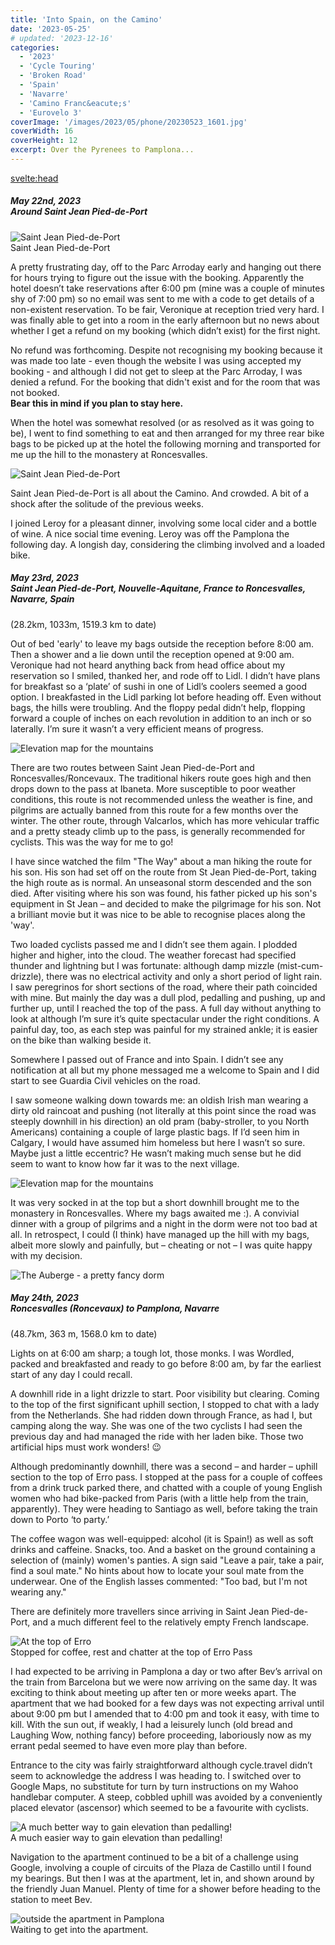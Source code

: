 ```yaml
---
title: 'Into Spain, on the Camino'
date: '2023-05-25'
# updated: '2023-12-16'
categories:
  - '2023'
  - 'Cycle Touring'
  - 'Broken Road'
  - 'Spain'
  - 'Navarre'
  - 'Camino Franc&eacute;s'
  - 'Eurovelo 3'
coverImage: '/images/2023/05/phone/20230523_1601.jpg'
coverWidth: 16
coverHeight: 12
excerpt: Over the Pyrenees to Pamplona...
---
```


<svelte:head>

<title>
Camino, Navarre
</title>
</svelte:head>

<script>
	import Callout from '$lib/components/Callout.svelte'
</script>

<section class="card">
   <h5>
  	  May 22nd, 2023
  	  <br /> Around Saint Jean Pied-de-Port
    </h5>
    <img alt="Saint Jean Pied-de-Port" src="/images/2023/05/1600/2023-05-22-130618.jpg" />
    <div class="caption">Saint Jean Pied-de-Port</div>
  <p> A pretty frustrating day, off to the Parc Arroday early and hanging out there for hours trying to figure out the issue with the booking. Apparently the hotel doesn’t take reservations after 6:00 pm (mine was a couple of minutes shy of 7:00 pm) so no email was sent to me with a code to get details of a non-existent reservation. To be fair, Veronique at reception tried very hard. I was finally able to get into a room in the early afternoon but no news about whether I get a refund on my booking (which didn’t exist) for the first night.</p>
    <Callout> No refund was forthcoming. Despite not recognising my booking because it was made too late - even though the website I was using accepted my booking - and although I did not get to sleep at the Parc Arroday, I was denied a refund. For the booking that didn't exist and for the room that was not booked. <br/><strong>Bear this in mind if you plan to stay here.</strong>
    </Callout>
    <p>When the hotel was somewhat resolved (or as resolved as it was going to be), I went to find something to eat and then arranged for my three rear bike bags to be picked up at the hotel the following morning and transported for me up the hill to the monastery at Roncesvalles.</p>
    <img alt="Saint Jean Pied-de-Port" src="/images/2023/05/1600/2023-05-22-130702.jpg" />
    <p>Saint Jean Pied-de-Port is all about the Camino. And crowded. A bit of a shock after the solitude of the previous weeks.</p>
    <p>I joined Leroy for a pleasant dinner, involving some local cider and a bottle of wine. A nice social time evening. Leroy was off the Pamplona the following day. A longish day, considering the climbing involved and a loaded bike. </p>
</section>

<section class="card">
   <h5>
  	  May 23rd, 2023
  	  <br /> Saint Jean Pied-de-Port, Nouvelle-Aquitane, France to Roncesvalles, Navarre, Spain
    </h5>
    (28.2km, 1033m, 1519.3 km to date)
    <p>Out of bed 'early' to leave my bags outside the reception before 8:00 am. Then a shower and a lie down until the reception opened at 9:00 am. Veronique had not heard anything back from head office about my reservation so I smiled, thanked her, and rode off to Lidl. I didn’t have plans for breakfast so a ‘plate’ of sushi in one of Lidl’s coolers seemed a good option. I breakfasted in the Lidl parking lot before heading off. Even without bags, the hills were troubling. And the floppy pedal didn’t help, flopping forward a couple of inches on each revolution in addition to an inch or so laterally. I’m sure it wasn’t a very efficient means of progress.</p>
    <div class="w-80"><img alt="Elevation map for the mountains" src="/images/2023/05/phone/20230522_1652.jpg" /></div>
    <p>There are two routes between Saint Jean Pied-de-Port and Roncesvalles/Roncevaux. The traditional hikers route goes high and then drops down to the pass at Ibaneta. More susceptible to poor weather conditions, this route is not recommended unless the weather is fine, and pilgrims are actually banned from this route for a few months over the winter. The other route, through Valcarlos, which has more vehicular traffic and a pretty steady climb up to the pass, is generally recommended for cyclists. This was the way for me to go!</p>
    <Callout>
        I have since watched the film "The Way" about a man hiking the route for his son. His son had set off on the route from St Jean Pied-de-Port, taking the high route as is normal. An unseasonal storm descended and the son died. After visiting where his son was found, his father picked up his son's equipment in St Jean &ndash; and decided to make the pilgrimage for his son. Not a brilliant movie but it was nice to be able to recognise places along the 'way'.
    </Callout>
    <p>Two loaded cyclists passed me and I didn’t see them again. I plodded higher and higher, into the cloud. The weather forecast had specified thunder and lightning but I was fortunate: although damp mizzle (mist-cum-drizzle), there was no electrical activity and only a short period of light rain. I saw peregrinos for short sections of the road, where their path coincided with mine. But mainly the day was a dull plod, pedalling and pushing, up and further up, until I reached the top of the pass. A full day without anything to look at although I’m sure it’s quite spectacular under the right conditions. A painful day, too, as each step was painful for my strained ankle; it is easier on the bike than walking beside it.</p>
    <p>Somewhere I passed out of France and into Spain. I didn’t see any notification at all but my phone messaged me a welcome to Spain and I did start to see Guardia Civil vehicles on the road.</p>
    <p>I saw someone walking down towards me: an oldish Irish man wearing a dirty old raincoat and pushing (not literally at this point since the road was steeply downhill in his direction) an old pram (baby-stroller, to you North Americans) containing a couple of large plastic bags. If I’d seen him in Calgary, I would have assumed him homeless but here I wasn’t so sure. Maybe just a little eccentric? He wasn’t making much sense but he did seem to want to know how far it was to the next village.</p>
    <div class="w-80"><img alt="Elevation map for the mountains" src="/images/2023/05/phone/20230523_1601.jpg" /></div>
    <p>It was very socked in at the top but a short downhill brought me to the monastery in Roncesvalles. Where my bags awaited me :). A convivial dinner with a group of pilgrims and a night in the dorm were not too bad at all. In retrospect, I could (I think) have managed up the hill with my bags, albeit more slowly and painfully, but – cheating or not – I was quite happy with my decision.</p>
    <div class="w-90"><img alt="The Auberge - a pretty fancy dorm" src="/images/2023/05/phone/20230523_1702.jpg" /></div>
</section>

<section class="card">
   <h5>
  	  May 24th, 2023
  	  <br /> Roncesvalles (Roncevaux) to Pamplona, Navarre
    </h5>
    (48.7km, 363 m, 1568.0 km to date)   
    <p>Lights on at 6:00 am sharp; a tough lot, those monks. I was Wordled, packed and breakfasted and ready to go before 8:00 am, by far the earliest start of any day I could recall.</p>
    <p>A downhill ride in a light drizzle to start. Poor visibility but clearing. Coming to the top of the first significant uphill section, I stopped to chat with a lady from the Netherlands. She had ridden down through France, as had I, but camping along the way. She was one of the two cyclists I had seen the previous day and had managed the ride with her laden bike. Those two artificial hips must work wonders! <span class="entity">😉</span></p>
    <p>Although predominantly downhill, there was a second – and harder – uphill section to the top of Erro pass. I stopped at the pass for a couple of coffees from a drink truck parked there, and chatted with a couple of young English women who had bike-packed from Paris (with a little help from the train, apparently). They were heading to Santiago as well, before taking the train down to Porto ‘to party.’</p>
    <p>The coffee wagon was well-equipped: alcohol (it is Spain!) as well as soft drinks and caffeine. Snacks, too. And a basket on the ground containing a selection of (mainly) women's panties. A sign said "Leave a pair, take a pair, find a soul mate." No hints about how to locate your soul mate from the underwear. One of the English lasses commented: "Too bad, but I'm not wearing any."</p>
    <p>There are definitely more travellers since arriving in Saint Jean Pied-de-Port, and a much different feel to the relatively empty French landscape.</p>
    <img alt="At the top of Erro" src="/images/2023/05/1600/2023-05-24-102414.jpg" />
    <div class="caption">Stopped for coffee, rest and chatter at the top of Erro Pass</div>
    <p>I had expected to be arriving in Pamplona a day or two after Bev’s arrival on the train from Barcelona but we were now arriving on the same day. It was exciting to think about meeting up after ten or more weeks apart. The apartment that we had booked for a few days was not expecting arrival until about 9:00 pm but I amended that to 4:00 pm and took it easy, with time to kill. With the sun out, if weakly, I had a leisurely lunch (old bread and Laughing Wow, nothing fancy) before proceeding, laboriously now as my errant pedal seemed to have even more play than before.</p>
    <p>Entrance to the city was fairly straightforward although cycle.travel didn’t seem to acknowledge the address I was heading to. I switched over to Google Maps, no substitute for turn by turn instructions on my Wahoo handlebar computer. A steep, cobbled uphill was avoided by a conveniently placed elevator (ascensor) which seemed to be a favourite with cyclists.</p>
    <div class="w-70"><img alt="A much better way to gain elevation than pedalling!" src="/images/2023/05/phone/20230524_1443.jpg" /></div>
    <div class="caption">A much easier way to gain elevation than pedalling!</div>
    <p>Navigation to the apartment continued to be a bit of a challenge using Google, involving a couple of circuits of the Plaza de Castillo until I found my bearings. But then I was at the apartment, let in, and shown around by the friendly Juan Manuel. Plenty of time for a shower before heading to the station to meet Bev.</p>
    <div class="w-80"><img alt="outside the apartment in Pamplona" src="/images/2023/05/phone/20230524_1520.jpg" /></div>
    <div class="caption">Waiting to get into the apartment.</div>
</section>

